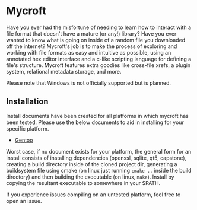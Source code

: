 # Mycroft
Have you ever had the misfortune of needing to learn how to interact with a
file format that doesn't have a mature (or any!) library?  Have you ever wanted
to know what is going on inside of a random file you downloaded off the
internet?  Mycroft's job is to make the process of exploring and working with
file formats as easy and intuitive as possible, using an annotated hex editor
interface and a c-like scripting language for defining a file's structure.
Mycroft features extra goodies like cross-file xrefs, a plugin system,
relational metadata storage, and more.

Please note that Windows is not officially supported but is planned.

## Installation
Install documents have been created for all platforms in which mycroft has been
tested.  Please use the below documents to aid in installing for your specific
platform.

* [Gentoo](doc/install/gentoo.md)

Worst case, if no document exists for your platform, the general form for an
install consists of installing dependencies (openssl, sqlite, qt5, capstone),
creating a build directory inside of the cloned project dir, generating a
buildsystem file using cmake (on linux just running `cmake ..` inside the build
directory) and then building the executable (on linux, `make`).  Install
by copying the resultant executable to somewhere in your $PATH.  

If you experience issues compiling on an untested platform, feel free to open
an issue.
